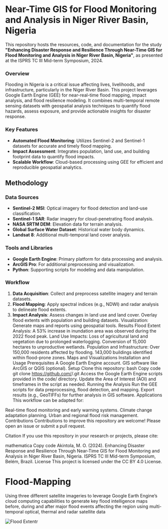 # Near-Time GIS for Flood Monitoring and Analysis in Niger River Basin, Nigeria
This repository hosts the resources, code, and documentation for the study **"Enhancing Disaster Response and Resilience Through Near-Time GIS for Flood Monitoring and Analysis in Niger River Basin, Nigeria"**, as presented at the ISPRS TC III Mid-term Symposium, 2024.

### Overview
Flooding in Nigeria is a critical issue affecting lives, livelihoods, and infrastructure, particularly in the Niger River Basin. This project leverages Google Earth Engine (GEE) for near-real-time flood mapping, impact analysis, and flood resilience modeling. It combines multi-temporal remote sensing datasets with geospatial analysis techniques to quantify flood hazards, assess exposure, and provide actionable insights for disaster response.

### Key Features
- **Automated Flood Monitoring**: Utilizes Sentinel-2 and Sentinel-1 datasets for accurate and timely flood mapping.
- **Impact Assessment**: Integrates population, land use, and building footprint data to quantify flood impacts.
- **Scalable Workflow**: Cloud-based processing using GEE for efficient and reproducible geospatial analytics.
## Methodology
### Data Sources
- **Sentinel-2 MSI**: Optical imagery for flood detection and land-use classification.
- **Sentinel-1 SAR**: Radar imagery for cloud-penetrating flood analysis.
- **NASA SRTM DEM**: Elevation data for terrain analysis.
- **Global Surface Water Dataset**: Historical water body dynamics.
- **Landsat 8**: Additional multi-temporal land cover analysis.
### Tools and Libraries
- **Google Earth Engine**: Primary platform for data processing and analysis.
- **ArcGIS Pro**: For additional preprocessing and visualization.
- **Python**: Supporting scripts for modeling and data manipulation.
### Workflow
1. **Data Acquisition**: Collect and preprocess satellite imagery and terrain datasets.
2. **Flood Mapping**: Apply spectral indices (e.g., NDWI) and radar analysis to delineate flood extents.
3. **Impact Analysis**:
Assess changes in land use and land cover.
Overlay flood extents with population and building datasets.
Visualization: Generate maps and reports using geospatial tools.
Results
Flood Extent Analysis: A 53% increase in inundation area was observed during the 2022 flood peak.
Land Use Impacts:
Loss of agricultural land and vegetation due to prolonged waterlogging.
Conversion of 15,000 hectares to unproductive wetlands.
Population and Infrastructure:
Over 150,000 residents affected by flooding.
143,000 buildings identified within flood-prone zones.
Maps and Visualizations
Installation and Usage
Prerequisites
A Google Earth Engine account.
GIS software like ArcGIS or QGIS (optional).
Setup
Clone this repository:
bash
Copy code
git clone https://github.com/<your-username>/<your-repo>.git
Access the Google Earth Engine scripts provided in the code/ directory.
Update the Area of Interest (AOI) and timeframes in the script as needed.
Running the Analysis
Run the GEE scripts for data preprocessing, flood detection, and mapping.
Export results (e.g., GeoTIFFs) for further analysis in GIS software.
Applications
This workflow can be adapted for:

Real-time flood monitoring and early warning systems.
Climate change adaptation planning.
Urban and regional flood risk management.
Contributions
Contributions to improve this repository are welcome! Please open an issue or submit a pull request.

Citation
If you use this repository in your research or projects, please cite:

mathematica
Copy code
Akintola, M. O. (2024). Enhancing Disaster Response and Resilience Through Near-Time GIS for Flood Monitoring and Analysis in Niger River Basin, Nigeria. ISPRS TC III Mid-term Symposium, Belém, Brazil.
License
This project is licensed under the CC BY 4.0 License.




# Flood-Mapping
Using three different satellite imageries to leverage Google Earth Engine’s cloud computing capabilities to generate key flood 
intelligence maps before, during and after major flood events affecting the region using multi-temporal optical, thermal and radar satellite data

![Flood Extentr](https://github.com/Mercy14846/Flood-Mapping/assets/52101209/8764666d-2e9a-4a78-8370-8d5d36505bf4)
